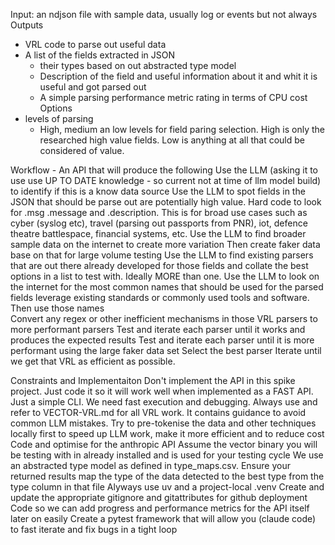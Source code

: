 Input: an ndjson file with sample data, usually log or events but not always
Outputs
- VRL code to parse out useful data 
- A list of the fields extracted in JSON
  - their types based on out abstracted type model
  - Description of the field and useful information about it and whit it is useful and got parsed out
  - A simple parsing performance metric rating in terms of CPU cost
Options
- levels of parsing
    - High, medium an low levels for field paring selection. High is only the researched high value fields. Low is anything at all that could be considered of value.

Workflow - An API that will produce the following
Use the LLM (asking it to use use UP TO DATE knowledge - so current not at time of llm model build) to identify if this is a know data source
Use the LLM to spot fields in the JSON that should be parse out are potentially high value. Hard code to look for .msg .message and .description. This is for broad use cases such as cyber (syslog etc), travel (parsing out passports from PNR), iot, defence theatre battlespace, financial systems, etc.
Use the LLM to find broader sample data on the internet to create more variation
Then create faker data base on that for large volume testing
Use the LLM to find existing parsers that are out there already developed for those fields and collate the best options in a list to test with. Ideally MORE than one. 
Use the LLM to look on the internet for the most common names that should be used for the parsed fields leverage existing standards or commonly used tools and software. Then use those names  
Convert any regex or other inefficient mechanisms in those VRL parsers to more performant parsers
Test and iterate each parser until it works and produces the expected results
Test and iterate each parser until it is more performant using the large faker data set
Select the best parser
Iterate until we get that VRL as efficient as possible.


Constraints and Implementaiton
Don't implement the API in this spike project. Just code it so it will work well when implemented as a FAST API. Just a simple CLI. We need fast execution and debugging.
Always use and refer to VECTOR-VRL.md for all VRL work. It contains guidance to avoid common LLM mistakes.
Try to pre-tokenise the data and other techniques locally first to speed up LLM work, make it more efficient and to reduce cost
Code and optimise for the anthropic API
Assume the vector binary you will be testing with in already installed and is used for your testing cycle
We use an abstracted type model as defined in type_maps.csv. Ensure your returned results map the type of the data detected to the best type from the type column in that file
Alyways use uv and a project-local .venv
Create and update the appropriate gitignore and gitattributes for github deployment
Code so we can add progress and performance metrics for the API itself later on easily
Create a pytest framework that will allow you (claude code) to fast iterate and fix bugs in a tight loop
